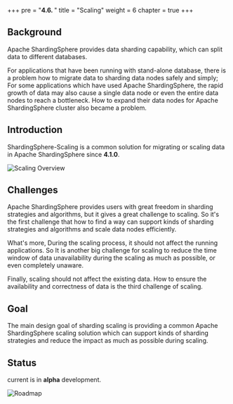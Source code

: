 +++
pre = "<b>4.6. </b>"
title = "Scaling"
weight = 6
chapter = true
+++

## Background
 
Apache ShardingSphere provides data sharding capability, which can split data to different databases.

For applications that have been running with stand-alone database, there is a problem how to migrate data to sharding data nodes safely and simply;
For some applications which have used Apache ShardingSphere, the rapid growth of data may also cause a single data node or even the entire data nodes to reach a bottleneck.
How to expand their data nodes for Apache ShardingSphere cluster also became a problem.

## Introduction

ShardingSphere-Scaling is a common solution for migrating or scaling data in Apache ShardingSphere since **4.1.0**.

![Scaling Overview](https://shardingsphere.apache.org/document/current/img/scaling/scaling-overview.en.png)

## Challenges

Apache ShardingSphere provides users with great freedom in sharding strategies and algorithms, but it gives a great challenge to scaling.
So it's the first challenge that how to find a way can support kinds of sharding strategies and algorithms and scale data nodes efficiently.

What's more, During the scaling process, it should not affect the running applications. 
So It is another big challenge for scaling to reduce the time window of data unavailability during the scaling as much as possible, or even completely unaware.

Finally, scaling should not affect the existing data. How to ensure the availability and correctness of data is the third challenge of scaling.

## Goal

The main design goal of sharding scaling is providing a common Apache ShardingSphere scaling solution which can support kinds of sharding strategies and reduce the impact as much as possible during scaling.

## Status

current is in **alpha** development.

![Roadmap](https://shardingsphere.apache.org/document/current/img/scaling/roadmap.en.png)
